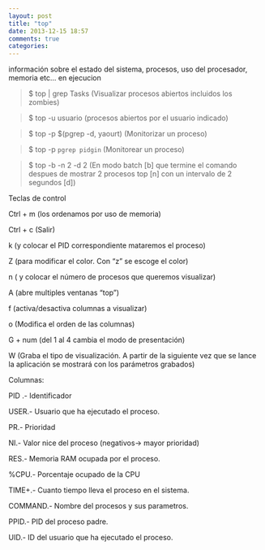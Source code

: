 ```yaml
---
layout: post
title: "top"
date: 2013-12-15 18:57
comments: true
categories: 
---
```

información sobre el estado del sistema, procesos, uso del procesador, memoria etc... en ejecucion

>$ top | grep Tasks (Visualizar procesos abiertos incluidos los zombies)

>$ top -u usuario  (procesos abiertos por el usuario indicado)

>$ top -p $(pgrep -d, yaourt) (Monitorizar un proceso)

>$ top -p `pgrep pidgin` (Monitorear un proceso)

>$ top -b -n 2 -d 2 (En modo batch [b] que termine el comando despues de mostrar 2 procesos top [n] con un intervalo de 2 segundos [d])

Teclas de control

Ctrl + m (los ordenamos por uso de memoria)

Ctrl + c  (Salir)

k  (y colocar el PID correspondiente mataremos el proceso)

Z  (para modificar el color. Con “z” se escoge el color)

n  ( y colocar el número de procesos que queremos visualizar)

A  (abre multiples ventanas “top”)

f   (activa/desactiva columnas a visualizar)

o  (Modifica el orden de las columnas)

G + num (del 1 al 4 cambia el modo de presentación)

W (Graba el tipo de visualización. A partir de la siguiente vez que se lance la aplicación se mostrará con los parámetros grabados)

Columnas:

PID .-		 Identificador

USER.-	 Usuario que ha ejecutado el proceso.

PR.-		 Prioridad

NI.-		 Valor nice del proceso (negativos-> mayor prioridad)

RES.-		 Memoria RAM ocupada por el proceso.

%CPU.-	 Porcentaje ocupado de la CPU

TIME+.-	 Cuanto tiempo lleva el proceso en el sistema.

COMMAND.- Nombre del procesos y sus parametros.

PPID.-		 PID del proceso padre.

UID.-		 ID del usuario que ha ejecutado el proceso.

